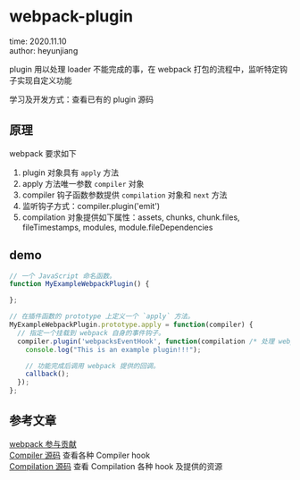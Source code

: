 # webpack-plugin

time: 2020.11.10  
author: heyunjiang

plugin 用以处理 loader 不能完成的事，在 webpack 打包的流程中，监听特定钩子实现自定义功能

学习及开发方式：查看已有的 plugin 源码

## 原理

webpack 要求如下  
1. plugin 对象具有 `apply` 方法
2. apply 方法唯一参数 `compiler` 对象
3. compiler 钩子函数参数提供 `compilation` 对象和 `next` 方法
4. 监听钩子方式：compiler.plugin('emit')
5. compilation 对象提供如下属性：assets, chunks, chunk.files, fileTimestamps, modules, module.fileDependencies

## demo

```javascript
// 一个 JavaScript 命名函数。
function MyExampleWebpackPlugin() {

};

// 在插件函数的 prototype 上定义一个 `apply` 方法。
MyExampleWebpackPlugin.prototype.apply = function(compiler) {
  // 指定一个挂载到 webpack 自身的事件钩子。
  compiler.plugin('webpacksEventHook', function(compilation /* 处理 webpack 内部实例的特定数据。*/, callback) {
    console.log("This is an example plugin!!!");

    // 功能完成后调用 webpack 提供的回调。
    callback();
  });
};
```

## 参考文章

[webpack 参与贡献](https://www.webpackjs.com/contribute/)  
[Compiler 源码](https://github.com/webpack/webpack/blob/master/lib/Compiler.js) 查看各种 Compiler hook  
[Compilation 源码](https://github.com/webpack/webpack/blob/master/lib/Compilation.js) 查看 Compilation 各种 hook 及提供的资源
